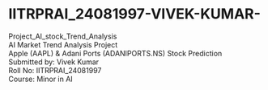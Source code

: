 # IITRPRAI_24081997-VIVEK-KUMAR-
Project_AI_stock_Trend_Analysis
<br>
AI Market Trend Analysis Project
<br>
Apple (AAPL) & Adani Ports (ADANIPORTS.NS) Stock Prediction
<br>
Submitted by: Vivek Kumar
<br>
Roll No: IITRPRAI_24081997
<br>
Course: Minor in AI
